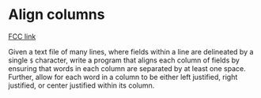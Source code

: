 # Align columns

[FCC link](https://www.freecodecamp.org/learn/coding-interview-prep/rosetta-code/align-columns)

Given a text file of many lines, where fields within a line are delineated by a
single `$` character, write a program that aligns each column of fields by
ensuring that words in each column are separated by at least one space. Further,
allow for each word in a column to be either left justified, right justified, or
center justified within its column.
